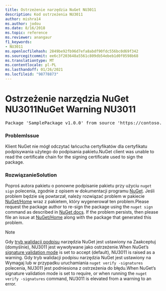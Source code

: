 ```yaml
---
title: Ostrzeżenie narzędzia NuGet NU3011
description: Kod ostrzeżenia NU3011
author: mishra14
ms.author: jodou
ms.date: 8/16/2018
ms.topic: reference
ms.reviewer: anangaur
f1_keywords:
- NU3011
ms.openlocfilehash: 2849be92fb96d7efa8abdf90fdc556bc0d69f342
ms.sourcegitcommit: ee6c3f203648a5561c809db54ebeb1d0f0598b68
ms.translationtype: MT
ms.contentlocale: pl-PL
ms.lasthandoff: 01/26/2021
ms.locfileid: "98778873"
---
```

# <a name="nuget-warning-nu3011"></a><span data-ttu-id="fef27-103">Ostrzeżenie narzędzia NuGet NU3011</span><span class="sxs-lookup"><span data-stu-id="fef27-103">NuGet Warning NU3011</span></span>

<pre>Package 'SamplePackage v1.0.0' from source 'https://contoso.com/index.json': The primary signature is invalid.</pre>

### <a name="issue"></a><span data-ttu-id="fef27-104">Problem</span><span class="sxs-lookup"><span data-stu-id="fef27-104">Issue</span></span>

<span data-ttu-id="fef27-105">Klient NuGet nie mógł odczytać łańcucha certyfikatów dla certyfikatu podpisywania użytego do podpisania pakietu.</span><span class="sxs-lookup"><span data-stu-id="fef27-105">NuGet client was unable to read the certificate chain for the signing certificate used to sign the package.</span></span>


### <a name="solution"></a><span data-ttu-id="fef27-106">Rozwiązanie</span><span class="sxs-lookup"><span data-stu-id="fef27-106">Solution</span></span>

<span data-ttu-id="fef27-107">Poproś autora pakietu o ponowne podpisanie pakietu przy użyciu `nuget sign` polecenia, zgodnie z opisem w dokumentacji programu [NuGet](../../create-packages/sign-a-package.md). Jeśli problem będzie się powtarzał, należy rozwiązać problem w pakiecie [NuGet/Home](https://github.com/NuGet/Home/issues) wraz z pakietem, który wygenerował ten problem.</span><span class="sxs-lookup"><span data-stu-id="fef27-107">Please request the package author to re-sign the package using the `nuget sign` command as described in [NuGet docs](../../create-packages/sign-a-package.md). If the problem persists, then please file an issue at [NuGet/Home](https://github.com/NuGet/Home/issues) along with the package that generated this problem.</span></span>


> [!Note]
> <span data-ttu-id="fef27-108">Gdy [tryb walidacji podpisu](../../consume-packages/installing-signed-packages.md#configure-package-signature-requirements) narzędzia NuGet jest ustawiony na Zaakceptuj (domyślnie), NU3011 jest wywoływane jako ostrzeżenie.</span><span class="sxs-lookup"><span data-stu-id="fef27-108">When NuGet’s [signature validation mode](../../consume-packages/installing-signed-packages.md#configure-package-signature-requirements) is set to accept (default), NU3011 is raised as a warning.</span></span> <span data-ttu-id="fef27-109">Gdy tryb walidacji podpisu narzędzia NuGet jest ustawiony na Wymagaj lub w przypadku uruchamiania `nuget verify -signatures` polecenia, NU3011 jest podniesiona z ostrzeżenia do błędu.</span><span class="sxs-lookup"><span data-stu-id="fef27-109">When NuGet’s signature validation mode is set to require, or when running the `nuget verify -signatures` command, NU3011 is elevated from a warning to an error.</span></span> 
